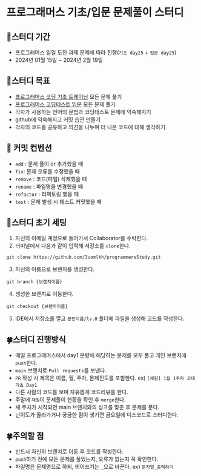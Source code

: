 # 프로그래머스 기초/입문 문제풀이 스터디

## 📅스터디 기간
- 프로그래머스 일일 도전 과제 문제에 따라 진행(`기초 day25` + `입문 day25`)
- 2024년 01월 15일 ~ 2024년 2월 19일

## 🎯스터디 목표
- [프로그래머스 코딩 기초 트레이닝](https://school.programmers.co.kr/learn/challenges/training?order=acceptance_desc) 모든 문제 풀기
- [프로그래머스 코딩테스트 입문](https://school.programmers.co.kr/learn/challenges/beginner?order=acceptance_desc&page=1) 모든 문제 풀기
- 각자가 사용하는 언어의 문법과 코딩테스트 문제에 익숙해지기
- github에 익숙해지고 커밋 습관 만들기
- 각자의 코드를 공유하고 의견을 나누며 더 나은 코드에 대해 생각하기

## 📓 커밋 컨벤션
- `add` : 문제 풀이 or 추가했을 때
- `fix`: 문제 오류를 수정했을 때
- `remove` : 코드(파일) 삭제했을 때
- `rename` : 파일명을 변경했을 때
- `refactor` : 리팩토링 했을 때
- `test` : 문제 발생 시 테스트 커밋했을 때

## 🌱스터디 초기 세팅
1. 자신의 이메일 계정으로 들어가서 Collaborator를 수락한다.
2. 터미널에서 다음과 같이 입력해 저장소를 `clone`한다.
```
git clone https://github.com/3uomlkh/programmersStudy.git
```
3. 자신의 이름으로 브랜치를 생성한다.
```
git branch {브랜치이름}
```
4. 생성한 브랜치로 이동한다.
```
git checkout {브랜치이름}
```
5. IDE에서 저장소를 열고 `본인이름/lv.0` 폴더에 파일을 생성해 코드를 작성한다.

## 🍀스터디 진행방식
- 매일 프로그래머스에서 day1 분량에 해당하는 문제를 모두 풀고 개인 브랜치에 `push`한다.
- `main` 브랜치로 `Pull requests`를 보낸다.
- `PR` 작성 시 제목은 이름, 월, 주차, 문제진도를 포함한다. ex) `[채원] 1월 1주차 코테 기초 Day1`
- 다른 사람의 코드를 보며 자유롭게 코드리뷰를 한다.
- 주말에 `채원`이 문제풀이 현황을 확인 후 `merge`한다.
- 새 주차가 시작되면 main 브랜치와의 싱크를 맞춘 후 문제를 푼다.
- 난이도가 올라가거나 궁금한 점이 생기면 금요일에 디스코드로 스터디한다.

## 🍀주의할 점
- 반드시 자신의 브랜치로 이동 후 코드를 작성한다.
- `push`하기 전에 모든 문제를 풀었는지, 오류가 없는지 꼭 확인한다.
- 파일명은 문제명으로 하되, 띄어쓰기는 `_`으로 바꾼다. ex) `문자열_출력하기`
